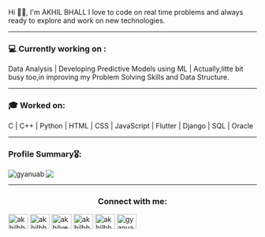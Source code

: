 Hi 🙋🏻‍, I'm AKHIL BHALL
I love to code on real time problems and always ready to explore and work on new technologies.
_______________________________________________________________________________________________________________________________________________________________________________

### 💻 Currently working on :
Data Analysis  | Developing Predictive Models using ML |
Actually,litte bit busy too,in improving my Problem Solving Skills and Data Structure.
______________________________________________________________________________________________________________________________________________________________________________

### 🎓 Worked on:
C | C++ | Python | HTML | CSS | JavaScript | Flutter | Django | SQL | Oracle
______________________________________________________________________________________________________________________________________________________________________________

### Profile Summary🎖️:
<img src ="https://github-readme-stats.vercel.app/api?username=GyanuAB&&show_icons=true&title_color=ffffff&icon_color=bb2acf&text_color=daf7dc&bg_color=151515">

<img align="left" src="https://github-readme-stats.vercel.app/api/top-langs?username=gyanuab&show_icons=true&bg_color=151515&text_color=daf7dc&locale=en&layout=compact" alt="gyanuab" />

_________________________________________________________________________________________________________________________________________________________________________________

<h3 align="center">Connect with me:</h3>
<p align="left">
<a href="https://twitter.com/akhilbhall" target="blank"><img align="center" src="https://cdn.jsdelivr.net/npm/simple-icons@3.0.1/icons/twitter.svg" alt="akhilbhall" height="30" width="40" /></a>
<a href="https://linkedin.com/in/akhilbhall" target="blank"><img align="center" src="https://cdn.jsdelivr.net/npm/simple-icons@3.0.1/icons/linkedin.svg" alt="akhilbhall" height="30" width="40" /></a>
<a href="https://kaggle.com/akhilverma" target="blank"><img align="center" src="https://cdn.jsdelivr.net/npm/simple-icons@3.0.1/icons/kaggle.svg" alt="akhilverma" height="30" width="40" /></a>
<a href="https://instagram.com/akhilbhall" target="blank"><img align="center" src="https://cdn.jsdelivr.net/npm/simple-icons@3.0.1/icons/instagram.svg" alt="akhilbhall" height="30" width="40" /></a>
<a href="https://www.codechef.com/users/akhilbhall" target="blank"><img align="center" src="https://cdn.jsdelivr.net/npm/simple-icons@3.1.0/icons/codechef.svg" alt="akhilbhall" height="30" width="40" /></a>
<a href="https://codeforces.com/profile/gyanuab" target="blank"><img align="center" src="https://cdn.jsdelivr.net/npm/simple-icons@3.0.1/icons/codeforces.svg" alt="gyanuab" height="30" width="40" /></a></p>
